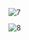 
![7](https://user-images.githubusercontent.com/91868896/226322644-b3219ad3-bb9c-40e3-a186-f6852ea261ef.png)








![8](https://user-images.githubusercontent.com/91868896/226322657-d45b014c-a262-449b-a877-d73dd2af5d66.png)
